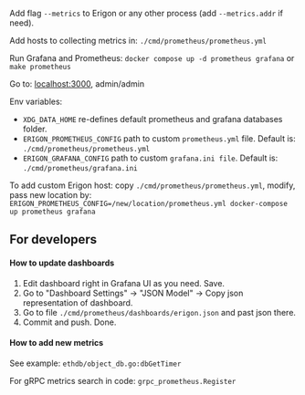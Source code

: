 Add flag `--metrics` to Erigon or any other process (add `--metrics.addr` if need).

Add hosts to collecting metrics in: `./cmd/prometheus/prometheus.yml`

Run Grafana and Prometheus: `docker compose up -d prometheus grafana` or `make prometheus`

Go to: [localhost:3000](localhost:3000), admin/admin

Env variables:

- `XDG_DATA_HOME` re-defines default prometheus and grafana databases folder.
- `ERIGON_PROMETHEUS_CONFIG` path to custom `prometheus.yml` file. Default is: `./cmd/prometheus/prometheus.yml`
- `ERIGON_GRAFANA_CONFIG` path to custom `grafana.ini file`. Default is: `./cmd/prometheus/grafana.ini`

To add custom Erigon host: copy `./cmd/prometheus/prometheus.yml`, modify, pass new location by:
`ERIGON_PROMETHEUS_CONFIG=/new/location/prometheus.yml docker-compose up prometheus grafana`

## For developers

#### How to update dashboards

1. Edit dashboard right in Grafana UI as you need. Save.
2. Go to "Dashboard Settings" -> "JSON Model" -> Copy json representation of dashboard.
3. Go to file `./cmd/prometheus/dashboards/erigon.json` and past json there.
4. Commit and push. Done. 

#### How to add new metrics

See example: `ethdb/object_db.go:dbGetTimer`

For gRPC metrics search in code: `grpc_prometheus.Register`
